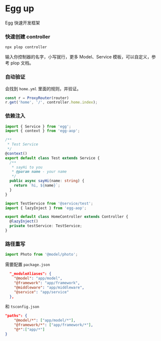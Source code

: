 # Egg up

Egg 快速开发框架


### 快速创建 controller

```
npx plop controller
```

输入你控制器的名字，小写就行，更多 Model、Service 模板，可以自定义，参考 plop 文档。


### 自动验证

会找到 `home.yml` 里面的规则，并验证。

```ts
const r = ProxyRouter(router)
r.get('home', '/', controller.home.index);
```

### 依赖注入

```ts
import { Service } from 'egg';
import { context } from 'egg-aop';

/**
 * Test Service
 */
@context()
export default class Test extends Service {
  /**
   * sayHi to you
   * @param name - your name
   */
  public async sayHi(name: string) {
    return `hi, ${name}`;
  }
}
```

```ts
import TestService from '@service/test';
import { lazyInject } from 'egg-aop';

export default class HomeController extends Controller {
  @lazyInject()
  private testService: TestService;
}
```

### 路径重写

```ts
import Photo from '@model/photo';
```

需要配置 `package.json`

```json
  "_moduleAliases": {
    "@model": "app/model",
    "@framework": "app/framework",
    "@middleware": "app/middleware",
    "@service": "app/service"
  },
```

和 `tsconfig.json`

```json
"paths": {
    "@model/*": ["app/model/*"],
    "@framework/*": ["app/framework/*"],
    "@*":["app/*"]
}
```